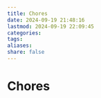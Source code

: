 ```yaml
---
title: Chores
date: 2024-09-19 21:48:16
lastmod: 2024-09-19 22:09:45
categories: 
tags: 
aliases: 
share: false
---
```


# Chores
